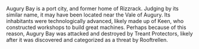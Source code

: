 Augury Bay is a port city, and former home of Rizzrack. Judging by its similar name, it may have been located near the Vale of Augury. Its inhabitants were technologically advanced, likely made up of Keen, who constructed workshops to build great machines. Perhaps because of this reason, Augury Bay was attacked and destroyed by Treant Protectors, likely after it was discovered and categorized as a threat by Rooftrellen.